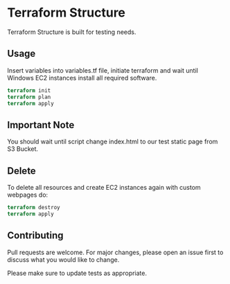 # Terraform Structure

Terraform Structure is built for testing needs.

## Usage

Insert variables into variables.tf file, initiate terraform and wait until Windows EC2 instances install all required software.

```terraform
terraform init
terraform plan
terraform apply
```

## Important Note
You should wait until script change index.html to our test static page from S3 Bucket.

## Delete

To delete all resources and create EC2 instances again with custom webpages do:

```terraform
terraform destroy
terraform apply
```

## Contributing
Pull requests are welcome. For major changes, please open an issue first to discuss what you would like to change.

Please make sure to update tests as appropriate.
